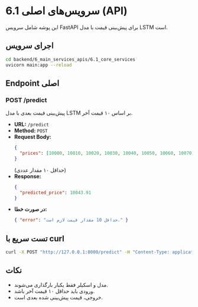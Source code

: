 # 6.1 سرویس‌های اصلی (API)

این پوشه شامل سرویس FastAPI برای پیش‌بینی قیمت با مدل LSTM است.

## اجرای سرویس

```bash
cd backend/6_main_services_apis/6.1_core_services
uvicorn main:app --reload
```

## Endpoint اصلی

### POST /predict

پیش‌بینی قیمت بعدی با مدل LSTM بر اساس ۱۰ قیمت آخر.

- **URL:** `/predict`
- **Method:** `POST`
- **Request Body:**
  ```json
  {
    "prices": [10000, 10010, 10020, 10030, 10040, 10050, 10060, 10070, 10080, 10090]
  }
  ```
  (حداقل ۱۰ مقدار عددی)
- **Response:**
  ```json
  {
    "predicted_price": 10043.91
  }
  ```
- **در صورت خطا:**
  ```json
  { "error": "حداقل 10 مقدار قیمت لازم است." }
  ```

## تست سریع با curl

```bash
curl -X POST "http://127.0.0.1:8000/predict" -H "Content-Type: application/json" -d '{"prices": [10000,10010,10020,10030,10040,10050,10060,10070,10080,10090]}'
```

## نکات
- مدل و اسکیلر فقط یکبار بارگذاری می‌شوند.
- ورودی باید حداقل ۱۰ قیمت آخر باشد.
- خروجی، قیمت پیش‌بینی شده بعدی است.
